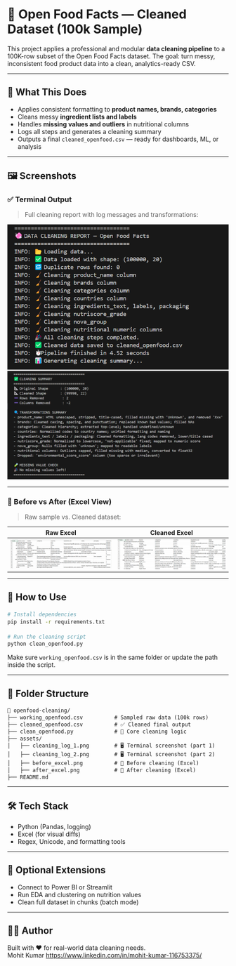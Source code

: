 # 🧼 Open Food Facts — Cleaned Dataset (100k Sample)

This project applies a professional and modular **data cleaning pipeline** to a 100K-row subset of the Open Food Facts dataset. The goal: turn messy, inconsistent food product data into a clean, analytics-ready CSV.

---

## 🚀 What This Does

- Applies consistent formatting to **product names, brands, categories**
- Cleans messy **ingredient lists and labels**
- Handles **missing values and outliers** in nutritional columns
- Logs all steps and generates a cleaning summary
- Outputs a final `cleaned_openfood.csv` — ready for dashboards, ML, or analysis

---

## 🖼️ Screenshots

### ✅ Terminal Output

> Full cleaning report with log messages and transformations:

<img src="cleaning_log_1.png" width="700"/>

<img src="cleaning_log_2.png" width="700"/>

---

### 🧾 Before vs After (Excel View)

> Raw sample vs. Cleaned dataset:

| Raw Excel                               | Cleaned Excel                          |
|----------------------------------------|----------------------------------------|
| ![Before](assets/before_excel.png)     | ![After](assets/after_excel.png)       |

---
## 🧼 How to Use

```bash
# Install dependencies
pip install -r requirements.txt

# Run the cleaning script
python clean_openfood.py
```

Make sure `working_openfood.csv` is in the same folder or update the path inside the script.

---

## 📁 Folder Structure

```
📁 openfood-cleaning/
├── working_openfood.csv          # Sampled raw data (100k rows)
├── cleaned_openfood.csv          # ✅ Cleaned final output
├── clean_openfood.py             # 🧠 Core cleaning logic
├── assets/
│   ├── cleaning_log_1.png        # 🖥️ Terminal screenshot (part 1)
│   ├── cleaning_log_2.png        # 🖥️ Terminal screenshot (part 2)
│   ├── before_excel.png          # 📸 Before cleaning (Excel)
│   ├── after_excel.png           # 📸 After cleaning (Excel)
├── README.md
```

---

## 🛠️ Tech Stack

- Python (Pandas, logging)
- Excel (for visual diffs)
- Regex, Unicode, and formatting tools

---

## 🔮 Optional Extensions

- Connect to Power BI or Streamlit
- Run EDA and clustering on nutrition values
- Clean full dataset in chunks (batch mode)

---

## 🧑‍💻 Author

Built with ❤️ for real-world data cleaning needs.  
Mohit Kumar 
https://www.linkedin.com/in/mohit-kumar-116753375/

